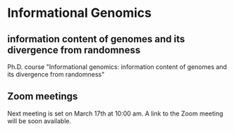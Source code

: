 # Informational Genomics
## information content of genomes and its divergence from randomness
Ph.D. course "Informational genomics:  information content of genomes and its divergence from randomness"

## Zoom meetings
Next meeting is set on March 17th at 10:00 am. A link to the Zoom meeting will be soon available.
